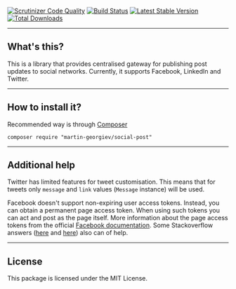 [![Scrutinizer Code Quality](https://scrutinizer-ci.com/g/martin-georgiev/social-post/badges/quality-score.png)](https://scrutinizer-ci.com/g/martin-georgiev/social-post/?branch=master)
[![Build Status](https://api.travis-ci.org/martin-georgiev/social-post.svg?branch=master)](https://www.travis-ci.org/martin-georgiev/social-post)
[![Latest Stable Version](https://poser.pugx.org/martin-georgiev/social-post/version)](https://packagist.org/packages/martin-georgiev/social-post)
[![Total Downloads](https://poser.pugx.org/martin-georgiev/social-post/downloads)](https://packagist.org/packages/martin-georgiev/social-post)

----
## What's this?
This is a library that provides centralised gateway for publishing post updates to social networks. Currently, it supports Facebook, LinkedIn and Twitter.


----
## How to install it?
Recommended way is through [Composer](https://getcomposer.org/download/)

    composer require "martin-georgiev/social-post"
    

----
## Additional help
Twitter has limited features for tweet customisation. This means that for tweets only `message` and `link` values (`Message` instance) will be used.

Facebook doesn't support non-expiring user access tokens. Instead, you can obtain a permanent page access token. When using such tokens you can act and post as the page itself. More information about the page access tokens from the official [Facebook documentation](https://developers.facebook.com/docs/facebook-login/access-tokens/expiration-and-extension#extendingpagetokens). Some Stackoverflow answers ([here](https://stackoverflow.com/a/21927690/3425372) and [here](https://stackoverflow.com/a/28418469/3425372)) also can of help. 

----
## License
This package is licensed under the MIT License.
